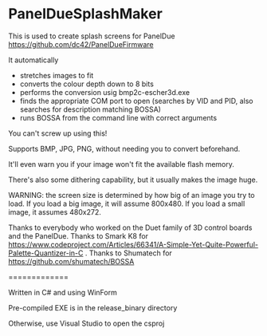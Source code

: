 # PanelDueSplashMaker

This is used to create splash screens for PanelDue https://github.com/dc42/PanelDueFirmware

It automatically

 * stretches images to fit
 * converts the colour depth down to 8 bits
 * performs the conversion usig bmp2c-escher3d.exe
 * finds the appropriate COM port to open (searches by VID and PID, also searches for description matching BOSSA)
 * runs BOSSA from the command line with correct arguments

You can't screw up using this!

Supports BMP, JPG, PNG, without needing you to convert beforehand.

It'll even warn you if your image won't fit the available flash memory.

There's also some dithering capability, but it usually makes the image huge.

WARNING: the screen size is determined by how big of an image you try to load. If you load a big image, it will assume 800x480. If you load a small image, it assumes 480x272.

Thanks to everybody who worked on the Duet family of 3D control boards and the PanelDue. Thanks to Smark K8 for https://www.codeproject.com/Articles/66341/A-Simple-Yet-Quite-Powerful-Palette-Quantizer-in-C . Thanks to Shumatech for https://github.com/shumatech/BOSSA

=============

Written in C# and using WinForm

Pre-compiled EXE is in the release_binary directory

Otherwise, use Visual Studio to open the csproj
